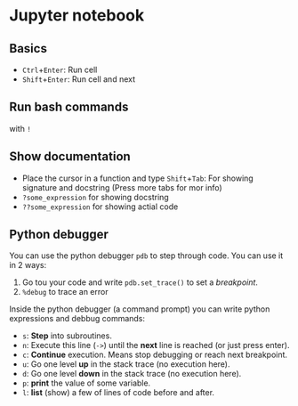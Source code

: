 # Jupyter notebook


## Basics

* `Ctrl`+`Enter`: Run cell
* `Shift`+`Enter`: Run cell and next



## Run bash commands
with `!`


## Show documentation
* Place the cursor in a function and type `Shift`+`Tab`: For showing signature and docstring (Press more tabs for mor info)
* `?some_expression` for showing docstring
* `??some_expression` for showing actial code

## Python debugger

You can use the python debugger `pdb` to step through code. You can use it in 2 ways:

1. Go tou your code and write `pdb.set_trace()` to set a *breakpoint*.
2. `%debug` to trace an error

Inside the python debugger (a command prompt) you can write python expressions and debbug commands:

* `s`: **Step** into subroutines.
* `n`: Execute this line (`->`) until the **next** line is reached (or just press enter).
* `c`: **Continue** execution. Means stop debugging or reach next breakpoint.
* `u`: Go one level **up** in the stack trace (no execution here).
* `d`: Go one level **down** in the stack trace (no execution here).
* `p`: **print** the value of some variable.
* `l`: **list** (show) a few of lines of code before and after.
